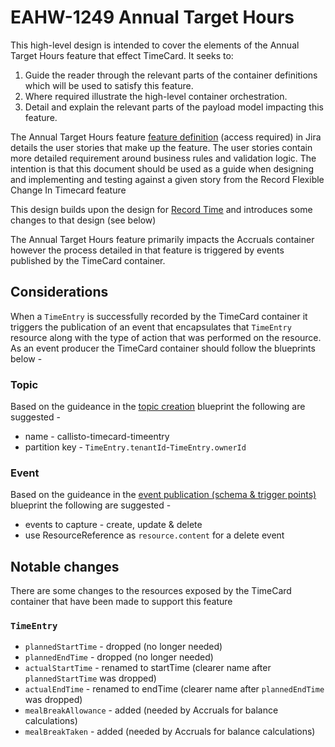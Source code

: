 # EAHW-1249 Annual Target Hours

This high-level design is intended to cover the elements of the Annual Target Hours feature that effect TimeCard. It seeks to:

1.  Guide the reader through the relevant parts of the container definitions which will be used to satisfy this feature.
2.  Where required illustrate the high-level container orchestration.
3.  Detail and explain the relevant parts of the payload model impacting this feature.

The Annual Target Hours feature [feature definition](https://collaboration.homeoffice.gov.uk/jira/browse/EAHW-1249) (access required) in Jira details the user stories that make up the feature. The user stories contain more detailed requirement around business rules and validation logic. The intention is that this document should be used as a guide when designing and implementing and testing against a given story from the Record Flexible Change In Timecard feature

This design builds upon the design for [Record Time](./record-time.md) and introduces some changes to that design (see below)

The Annual Target Hours feature primarily impacts the Accruals container however the process detailed in that feature is triggered by events published by the TimeCard container.

## Considerations
When a `TimeEntry` is successfully recorded by the TimeCard container it triggers the publication of an event that encapsulates that `TimeEntry` resource along with the type of action that was performed on the resource. As an event producer the TimeCard container should follow the blueprints below - 

### Topic
Based on the guideance in the [topic creation](https://github.com/UKHomeOffice/callisto-docs/blob/main/blueprints/topic-creation.md) blueprint the following are suggested - 

- name - callisto-timecard-timeentry
- partition key - `TimeEntry.tenantId`-`TimeEntry.ownerId`

### Event
Based on the guideance in the [event publication (schema & trigger points)](https://github.com/UKHomeOffice/callisto-docs/blob/main/blueprints/event-publishing-and-consuming.md) blueprint the following are suggested - 

- events to capture - create, update & delete
- use ResourceReference as `resource.content` for a delete event

## Notable changes
There are some changes to the resources exposed by the TimeCard container that have been made to support this feature

### `TimeEntry`
- `plannedStartTime` - dropped (no longer needed)
- `plannedEndTime` - dropped (no longer needed)
- `actualStartTime` - renamed to startTime (clearer name after `plannedStartTime` was dropped)
- `actualEndTime` - renamed to endTime (clearer name after `plannedEndTime` was dropped)
- `mealBreakAllowance` - added (needed by Accruals for balance calculations)
- `mealBreakTaken` - added (needed by Accruals for balance calculations)



